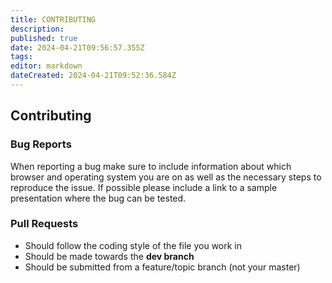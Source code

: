 ```yaml
---
title: CONTRIBUTING
description: 
published: true
date: 2024-04-21T09:56:57.355Z
tags: 
editor: markdown
dateCreated: 2024-04-21T09:52:36.584Z
---
```


## Contributing

### Bug Reports
When reporting a bug make sure to include information about which browser and operating system you are on as well as the necessary steps to reproduce the issue. If possible please include a link to a sample presentation where the bug can be tested.

### Pull Requests
- Should follow the coding style of the file you work in
- Should be made towards the **dev branch**
- Should be submitted from a feature/topic branch (not your master)
